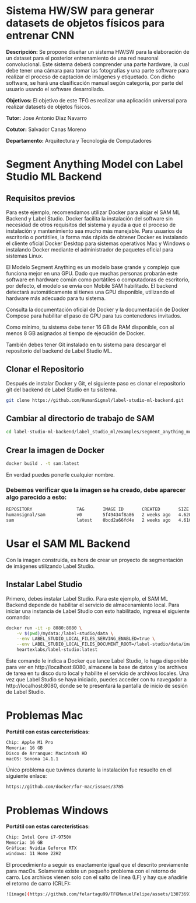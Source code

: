 # Sistema HW/SW para generar datasets de objetos físicos para entrenar CNN

**Descripción:** Se propone diseñar un sistema HW/SW para la elaboración de un dataset para el posterior entrenamiento de una red neuronal convolucional. Este sistema deberá comprender una parte hardware, la cual debe tener una cámara para tomar las fotografías y una parte software para realizar el proceso de captación de imágenes y etiquetado. Con dicho software, se hará una clasificación manual según categoría, por parte del usuario usando el software desarrollado.

**Objetivos:** El objetivo de este TFG es realizar una aplicación universal para realizar datasets de objetos físicos.

**Tutor:** Jose Antonio Diaz Navarro

**Cotutor:** Salvador Canas Moreno

**Departamento:** Arquitectura y Tecnología de Computadores

# Segment Anything Model con Label Studio ML Backend

## Requisitos previos
Para este ejemplo, recomendamos utilizar Docker para alojar el SAM ML Backend y Label Studio. Docker facilita la instalación del software sin necesidad de otros requisitos del sistema y ayuda a que el proceso de instalación y mantenimiento sea mucho más manejable. Para usuarios de escritorio o portátiles, la forma más rápida de obtener Docker es instalando el cliente oficial Docker Desktop para sistemas operativos Mac y Windows o instalando Docker mediante el administrador de paquetes oficial para sistemas Linux.

El Modelo Segment Anything es un modelo base grande y complejo que funciona mejor en una GPU. Dado que muchas personas probarán este software en hardware común como portátiles o computadoras de escritorio, por defecto, el modelo se envía con Mobile SAM habilitado. El backend detectará automáticamente si tienes una GPU disponible, utilizando el hardware más adecuado para tu sistema.

Consulta la documentación oficial de Docker y la documentación de Docker Compose para habilitar el paso de GPU para tus contenedores invitados.

Como mínimo, tu sistema debe tener 16 GB de RAM disponible, con al menos 8 GB asignados al tiempo de ejecución de Docker.

También debes tener Git instalado en tu sistema para descargar el repositorio del backend de Label Studio ML.

## Clonar el Repositorio
Después de instalar Docker y Git, el siguiente paso es clonar el repositorio git del backend de Label Studio en tu sistema.

```bash
git clone https://github.com/HumanSignal/label-studio-ml-backend.git
```
## Cambiar al directorio de trabajo de SAM
```bash
cd label-studio-ml-backend/label_studio_ml/examples/segment_anything_model
```

## Crear la imagen de Docker
```bash 
docker build . -t sam:latest 
```
En verdad puedes ponerle cualquier nombre.

### Debemos verificar que la imagen se ha creado, debe aparecer algo parecido a esto:
```bash 
REPOSITORY                 TAG       IMAGE ID       CREATED       SIZE
humansignal/sam            v0        5f49434f8a86   2 weeks ago   4.62GB
sam                        latest    0bcd2a66fd4e   2 weeks ago   4.61GB
```
# Usar el SAM ML Backend
Con la imagen construida, es hora de crear un proyecto de segmentación de imágenes utilizando Label Studio.

## Instalar Label Studio 

Primero, debes instalar Label Studio. Para este ejemplo, el SAM ML Backend depende de habilitar el servicio de almacenamiento local. Para iniciar una instancia de Label Studio con esto habilitado, ingresa el siguiente comando:

```bash
docker run -it -p 8080:8080 \
    -v $(pwd)/mydata:/label-studio/data \
    --env LABEL_STUDIO_LOCAL_FILES_SERVING_ENABLED=true \
    --env LABEL_STUDIO_LOCAL_FILES_DOCUMENT_ROOT=/label-studio/data/images \
    heartexlabs/label-studio:latest
```
Este comando le indica a Docker que lance Label Studio, lo haga disponible para ver en http://localhost:8080, almacene la base de datos y los archivos de tarea en tu disco duro local y habilite el servicio de archivos locales. Una vez que Label Studio se haya iniciado, puedes acceder con tu navegador a http://localhost:8080, donde se te presentará la pantalla de inicio de sesión de Label Studio.

# Problemas Mac

**Portátil con estas carecterísticas:**

```bash
Chip: Apple M1 Pro
Memoria: 16 GB 
Disco de Arranque: Macintosh HD
macOS: Sonoma 14.1.1
``````
Único problema que tuvimos durante la instalación fue resuelto en el siguiente enlace: 

```bash
https://github.com/docker/for-mac/issues/3785
``````

# Problemas Windows
**Portátil con estas carecterísticas:**

```bash
Chip: Intel Core i7-9750H 
Memoria: 16 GB 
Gráfica: Nvidia Geforce RTX
windows: 11 Home 22H2
``````
El procedimiento a seguir es exactamente igual que el descrito previamente para macOs. Solamente existe un pequeño problema con el retorno de carro. Los archivos vienen solo con el salto de linea (LF) y hay que añadirle el retorno de carro (CRLF):
```bash
![image](https://github.com/felartagu99/TFGManuelFelipe/assets/130736912/a8a0ec83-0f45-4c5b-a371-1ab22100ae1c)


```
